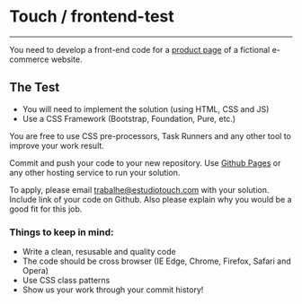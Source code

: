 # Touch / frontend-test
---
You need to develop a front-end code for a [product page](https://invis.io/3FDP5OKAP) of a fictional e-commerce website.

## The Test

 - You will need to implement the solution (using HTML, CSS and JS)
 - Use a CSS Framework (Bootstrap, Foundation, Pure, etc.)
 
You are free to use CSS pre-processors, Task Runners and any other tool to improve your work result.
 
Commit and push your code to your new repository. Use [Github Pages](https://help.github.com/articles/what-is-github-pages/) or any other hosting service to run your solution.

To apply, please email [trabalhe@estudiotouch.com](mailto:trabalhe@estudiotouch.com) with your solution. Include link of your code on Github. Also please explain why you would be a good fit for this job.

### Things to keep in mind:
 - Write a clean, resusable and quality code
 - The code should be cross browser (IE Edge, Chrome, Firefox, Safari and Opera)
 - Use CSS class patterns
 - Show us your work through your commit history!
